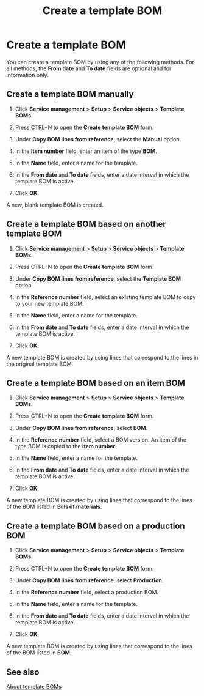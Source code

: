 ﻿---
title: Create a template BOM
TOCTitle: Create a template BOM
ms:assetid: 9c996197-facf-4df5-8c38-ac3cc1623226
ms:mtpsurl: https://technet.microsoft.com/en-us/library/Aa571695(v=AX.60)
ms:contentKeyID: 36058733
ms.date: 04/18/2014
mtps_version: v=AX.60
_tocRel: gg231370(v=ax.60)/toc.json
---

# Create a template BOM 




You can create a template BOM by using any of the following methods. For all methods, the **From date** and **To date** fields are optional and for information only.

## Create a template BOM manually

1.  Click **Service management** \> **Setup** \> **Service objects** \> **Template BOMs**.

2.  Press CTRL+N to open the **Create template BOM** form.

3.  Under **Copy BOM lines from reference**, select the **Manual** option.

4.  In the **Item number** field, enter an item of the type **BOM**.

5.  In the **Name** field, enter a name for the template.

6.  In the **From date** and **To date** fields, enter a date interval in which the template BOM is active.

7.  Click **OK**.

A new, blank template BOM is created.

## Create a template BOM based on another template BOM

1.  Click **Service management** \> **Setup** \> **Service objects** \> **Template BOMs**.

2.  Press CTRL+N to open the **Create template BOM** form.

3.  Under **Copy BOM lines from reference**, select the **Template BOM** option.

4.  In the **Reference number** field, select an existing template BOM to copy to your new template BOM.

5.  In the **Name** field, enter a name for the template.

6.  In the **From date** and **To date** fields, enter a date interval in which the template BOM is active.

7.  Click **OK**.

A new template BOM is created by using lines that correspond to the lines in the original template BOM.

## Create a template BOM based on an item BOM

1.  Click **Service management** \> **Setup** \> **Service objects** \> **Template BOMs**.

2.  Press CTRL+N to open the **Create template BOM** form.

3.  Under **Copy BOM lines from reference**, select **BOM**.

4.  In the **Reference number** field, select a BOM version. An item of the type BOM is copied to the **Item number**.

5.  In the **Name** field, enter a name for the template.

6.  In the **From date** and **To date** fields, enter a date interval in which the template BOM is active.

7.  Click **OK**.

A new template BOM is created by using lines that correspond to the lines of the BOM listed in **Bills of materials**.

## Create a template BOM based on a production BOM

1.  Click **Service management** \> **Setup** \> **Service objects** \> **Template BOMs**.

2.  Press CTRL+N to open the **Create template BOM** form.

3.  Under **Copy BOM lines from reference**, select **Production**.

4.  In the **Reference number** field, select a production BOM.

5.  In the **Name** field, enter a name for the template.

6.  In the **From date** and **To date** fields, enter a date interval in which the template BOM is active.

7.  Click **OK**.

A new template BOM is created by using lines that correspond to the lines of the BOM listed in **BOM**.

## See also

[About template BOMs](about-template-boms.md)

  


